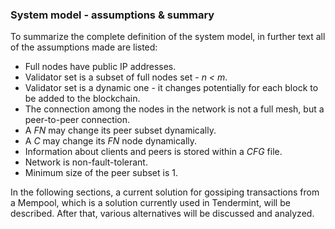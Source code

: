 ### System model - assumptions & summary

To summarize the complete definition of the system model, in further text all of the assumptions made are listed:

* Full nodes have public IP addresses.
* Validator set is a subset of full nodes set - *n < m*.
* Validator set is a dynamic one - it changes potentially for each block to be added to the blockchain.
* The connection among the nodes in the network is not a full mesh, but a peer-to-peer connection.
* A *FN* may change its peer subset dynamically.
* A *C* may change its *FN* node dynamically.
* Information about clients and peers is stored within a *CFG* file.
* Network is non-fault-tolerant.
* Minimum size of the peer subset is 1.

In the following sections, a current solution for gossiping transactions from a Mempool, which is a solution currently used in Tendermint, will be described. After that, various alternatives will be discussed and analyzed.
<!--stackedit_data:
eyJoaXN0b3J5IjpbLTE1ODA1MTA0MDEsLTMzNzI2NDcxOCw5Mz
I2NDM4MzIsMzk4Nzc4NDM3XX0=
-->